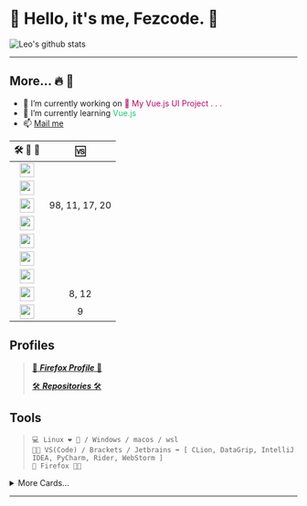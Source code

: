 
<!--
**fezcode/fezcode** is a ✨ _special_ ✨ repository because its `README.md` (this file) appears on your GitHub profile.

Here are some ideas to get you started:

- 🔭 I’m currently working on ...
- 🌱 I’m currently learning ...
- 👯 I’m looking to collaborate on ...
- 🤔 I’m looking for help with ...
- 💬 Ask me about ...
- 📫 How to reach me: ...
- 😄 Pronouns: ...
- ⚡ Fun fact: ...
-->

# 👋 Hello, it's me, Fezcode. 👋
![Leo's github stats](https://github-readme-stats.vercel.app/api?username=fezcode&show_icons=true&theme=dracula)

----

## More... 🔥 🚀 
- 🔭 I’m currently working on <span style="color: #b00b66; font-style: normal;"> 🤫 My Vue.js UI Project . . . <span>
- 🌱 I’m currently learning <span style="color: #1dc471; font-style: normal;"> Vue.js <span>
- 📫  <a href="mailto:samil.bulbul@gmail.com"> Mail me </a>


|  🛠 🔧 🔭                                                                                  | 🆚             |
|:-------------------------------------------------------------------------------------------:|:--------------:|
|  <img align="center" height="25px" src="https://img.shields.io/badge/-NodeJS-blue">         |                |
|  <img align="center" height="25px" src="https://img.shields.io/badge/-Rust-red">            |                |
|  <img align="center" height="25px" src="https://img.shields.io/badge/-C%2B%2B-brightgreen"> | 98, 11, 17, 20 |
|  <img align="center" height="25px" src="https://img.shields.io/badge/-Javascript-yellow">   |                |
|  <img align="center" height="25px" src="https://img.shields.io/badge/-Vue-green">           |                |
|  <img align="center" height="25px" src="https://img.shields.io/badge/-Python-blue">         |                |
|  <img align="center" height="25px" src="https://img.shields.io/badge/-C-blueviolet">        |                |
|  <img align="center" height="25px" src="https://img.shields.io/badge/-Java-%23000f14">      | 8, 12          |
|  <img align="center" height="25px" src="https://img.shields.io/badge/-%20C%23-blueviolet">  | 9              |


## Profiles
> [🦊 _**Firefox Profile**_ 🦊](https://addons.mozilla.org/tr/firefox/user/17269481/)
> 
> [🛠 _**Repositories**_ 🛠](https://github.com/fezcode?tab=repositories)

## Tools

> ```text
> 💻 Linux ❤ 🐧 / Windows / macos / wsl
> 👨‍💻 VS(Code) / Brackets / Jetbrains ➡ [ CLion, DataGrip, IntelliJ IDEA, PyCharm, Rider, WebStorm ]
> 🌊 Firefox 🧡🦊
> ```

<details>
  <summary>More Cards...</summary>
  <[<img align="left" width="75%" src="https://metrics.lecoq.io/fezcode?template=classic">]
</details> 

------
